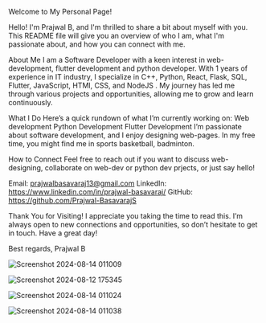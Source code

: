 Welcome to My Personal Page!

Hello! I'm Prajwal B, and I'm thrilled to share a bit about myself with you. This README file will give you an overview of who I am, what I'm passionate about, and how you can connect with me.

About Me
I am a Software Developer with a keen interest in web-development, flutter development and python developer. With 1 years of experience in IT industry, I specialize in C++, Python, React, Flask, SQL, Flutter, JavaScript, HTMl, CSS, and NodeJS . My journey has led me through various projects and opportunities, allowing me to grow and learn continuously.

What I Do
Here’s a quick rundown of what I’m currently working on:
    Web development
    Python Development
    Flutter Development
I’m passionate about software development, and I enjoy designing web-pages. In my free time, you might find me in sports basketball, badminton.

How to Connect
Feel free to reach out if you want to discuss web-designing, collaborate on web-dev or python dev prjects, or just say hello!

Email: prajwalbasavaraj13@gmail.com
LinkedIn: https://www.linkedin.com/in/prajwal-basavaraj/
GitHub: https://github.com/Prajwal-BasavarajS

Thank You for Visiting!
I appreciate you taking the time to read this. I’m always open to new connections and opportunities, so don’t hesitate to get in touch. Have a great day!

Best regards,
Prajwal B

![Screenshot 2024-08-14 011009](https://github.com/user-attachments/assets/868339d8-ea4e-4bc3-bb46-a53d6876a192)

![Screenshot 2024-08-12 175345](https://github.com/user-attachments/assets/de226864-ae62-48be-a4f3-dc080b8acc65)


![Screenshot 2024-08-14 011024](https://github.com/user-attachments/assets/39cfb018-3f8d-40f6-a8e7-1752ce9fc525)

![Screenshot 2024-08-14 011038](https://github.com/user-attachments/assets/7fbc536c-e191-4888-9deb-39eba1a55b3f)





